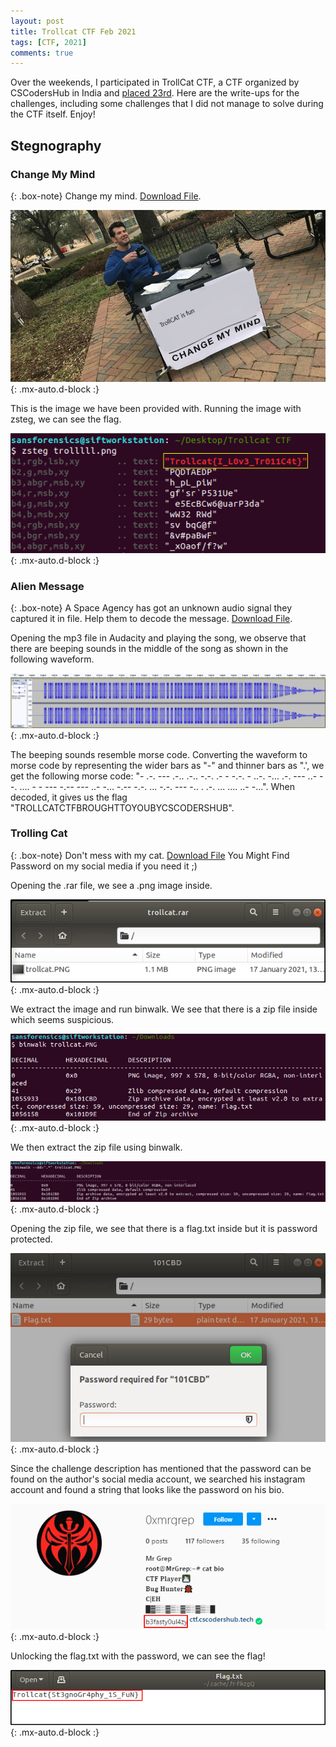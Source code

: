 ```yaml
---
layout: post
title: Trollcat CTF Feb 2021
tags: [CTF, 2021]
comments: true
---
```


Over the weekends, I participated in TrollCat CTF, a CTF organized by CSCodersHub in India and [placed 23rd](https://ctftime.org/event/1257). Here are the write-ups for the challenges, including some challenges that I did not manage to solve during the CTF itself. Enjoy! 

## Stegnography

### Change My Mind

{: .box-note}
Change my mind. [Download File](https://drive.google.com/file/d/1KNqvQgkAwASizOwXiTkan4KXmoRIEj7W/view?usp=sharing).

![Alien Message Waveform](../assets/img/2021-02-08-Trollcat-CTF/ChangeMyMind.png){: .mx-auto.d-block :}

This is the image we have been provided with. Running the image with zsteg, we can see the flag.

![Alien Message Waveform](../assets/img/2021-02-08-Trollcat-CTF/ChangeMyMind_Flag.png){: .mx-auto.d-block :}

### Alien Message

{: .box-note}
A Space Agency has got an unknown audio signal they captured it in file. Help them to decode the message. [Download File](https://drive.google.com/file/d/1AQEw7sP4e8WdRnLxMhjIr4Nzeh5OKgJT/view?usp=sharing).

Opening the mp3 file in Audacity and playing the song, we observe that there are beeping sounds in the middle of the song as shown in the following waveform.

![Alien Message Waveform](../assets/img/2021-02-08-Trollcat-CTF/AlienMessage.png){: .mx-auto.d-block :}

The beeping sounds resemble morse code. Converting the waveform to morse code by representing the wider bars as "-" and thinner bars as ".', we get the following morse code: "- .-. --- .-.. .-.. -.-. .- - -.-. - ..-. -... .-. --- ..- --. .... - - --- -.-- --- ..- -... -.-- -.-. ... -.-. --- -.. . .-. ... .... ..- -...". When decoded, it gives us the flag "TROLLCATCTFBROUGHTTOYOUBYCSCODERSHUB".

### Trolling Cat

{: .box-note}
Don't mess with my cat. [Download File](https://drive.google.com/file/d/1OlHig8YlpeZ2KlbsYSgAP0jrjSz8JrFt/view?usp=sharing)
You Might Find Password on my social media if you need it ;)

Opening the .rar file, we see a .png image inside. 

![Rar file](../assets/img/2021-02-08-Trollcat-CTF/TrollingCat_Rar.png){: .mx-auto.d-block :}

We extract the image and run binwalk. We see that there is a zip file inside which seems suspicious.

![Binwalk](../assets/img/2021-02-08-Trollcat-CTF/TrollingCat_Binwalk.png){: .mx-auto.d-block :}

We then extract the zip file using binwalk.

![Binwalk extract](../assets/img/2021-02-08-Trollcat-CTF/TrollingCat_Binwalkextract.png){: .mx-auto.d-block :}

Opening the zip file, we see that there is a flag.txt inside but it is password protected.

![Zip](../assets/img/2021-02-08-Trollcat-CTF/TrollingCat_Zip.png){: .mx-auto.d-block :}

Since the challenge description has mentioned that the password can be found on the author's social media account, we searched his instagram account and found a string that looks like the password on his bio.

![Zip](../assets/img/2021-02-08-Trollcat-CTF/TrollingCat_Zippassword.png){: .mx-auto.d-block :}

Unlocking the flag.txt with the password, we can see the flag!

![Zip](../assets/img/2021-02-08-Trollcat-CTF/TrollingCat_Flag.png){: .mx-auto.d-block :}










